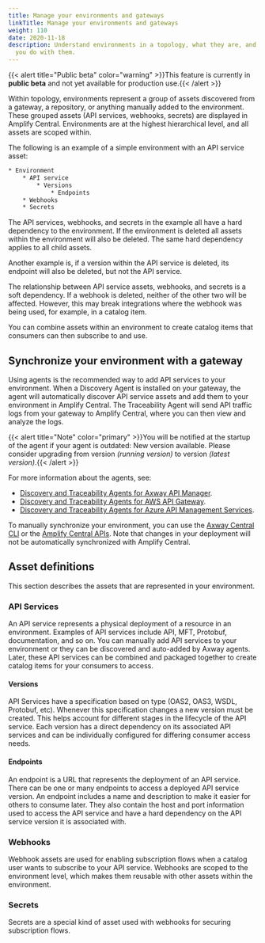 ```yaml
---
title: Manage your environments and gateways
linkTitle: Manage your environments and gateways
weight: 110
date: 2020-11-18
description: Understand environments in a topology, what they are, and what can
  you do with them.
---
```

{{< alert title="Public beta" color="warning" >}}This feature is currently in **public beta** and not yet available for production use.{{< /alert >}}

Within topology, environments represent a group of assets discovered from a gateway, a repository, or anything manually added to the environment. These grouped assets (API services, webhooks, secrets) are displayed in Amplify Central. Environments are at the highest hierarchical level, and all assets are scoped within.

The following is an example of a simple environment with an API service asset:

```txt
* Environment
    * API service
        * Versions
            * Endpoints
    * Webhooks
    * Secrets
```

The API services, webhooks, and secrets in the example all have a hard dependency to the environment. If the environment is deleted all assets within the environment will also be deleted. The same hard dependency applies to all child assets.

Another example is, if a version within the API service is deleted, its endpoint will also be deleted, but not the API service.

The relationship between API service assets, webhooks, and secrets is a soft dependency. If a webhook is deleted, neither of the other two will be affected. However, this may break integrations where the webhook was being used, for example, in a catalog item.

You can combine assets within an environment to create catalog items that consumers can then subscribe to and use.

## Synchronize your environment with a gateway

Using agents is the recommended way to add API services to your environment. When a Discovery Agent is installed on your gateway, the agent will automatically discover API service assets and add them to your environment in Amplify Central. The Traceability Agent will send API traffic logs from your gateway to Amplify Central, where you can then view and analyze the logs.

{{< alert title="Note" color="primary" >}}You will be notified at the startup of the agent if your agent is outdated: New version available. Please consider upgrading from version _(running version)_ to version _(latest version)_.{{< /alert >}}

For more information about the agents, see:

* [Discovery and Traceability Agents for Axway API Manager](/docs/central/connect-api-manager/).
* [Discovery and Traceability Agents for AWS API Gateway](/docs/central/connect-aws-gateway/).
* [Discovery and Traceability Agents for Azure API Management Services](/docs/central/connect-azure-gateway/).

To manually synchronize your environment, you can use the [Axway Central CLI](/docs/central/cli_central/cli_apiservices) or the [Amplify Central APIs](https://apicentral.axway.com/apis/docs). Note that changes in your deployment will not be automatically synchronized with Amplify Central.

## Asset definitions

This section describes the assets that are represented in your environment.

### API Services

An API service represents a physical deployment of a resource in an environment. Examples of API services include API, MFT, Protobuf, documentation, and so on. You can manually add API services to your environment or they can be discovered and auto-added by Axway agents. Later, these API services can be combined and packaged together to create catalog items for your consumers to access.

#### Versions

API Services have a specification based on type (OAS2, OAS3, WSDL, Protobuf, etc). Whenever this specification changes a new version must be created. This helps account for different stages in the lifecycle of the API service. Each version has a direct dependency on its associated API services and can be individually configured for differing consumer access needs.

#### Endpoints

An endpoint is a URL that represents the deployment of an API service. There can be one or many endpoints to access a deployed API service version. An endpoint includes a name and description to make it easier for others to consume later. They also contain the host and port information used to access the API service and have a hard dependency on the API service version it is associated with.

### Webhooks

Webhook assets are used for enabling subscription flows when a catalog user wants to subscribe to your API service. Webhooks are scoped to the environment level, which makes them reusable with other assets within the environment.

### Secrets

Secrets are a special kind of asset used with webhooks for securing subscription flows.
